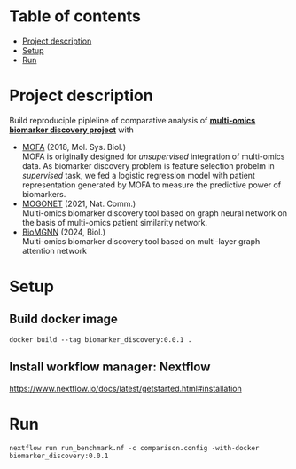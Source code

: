 # Table of contents
* [Project description](#Project-description)
* [Setup](#setup)
* [Run](#run)

# Project description
Build reproduciple pipleline of comparative analysis of <a href="https://github.com/alabarga/ictusensopt"><u><b>multi-omics biomarker discovery project</b></u></a> with

- <a href="https://www.embopress.org/doi/pdf/10.15252/msb.20178124"> MOFA</a> (2018, Mol. Sys. Biol.)  <br>
  MOFA is originally designed for *unsupervised* integration of multi-omics data. As biomarker discovery problem is feature selection probelm in *supervised* task, we fed a logistic regression model with patient representation generated by MOFA to measure the predictive power of biomarkers.
- <a href="https://www.nature.com/articles/s41467-021-23774-w"> MOGONET</a> (2021, Nat. Comm.) <br> 
  Multi-omics biomarker discovery tool based on graph neural network on the basis of multi-omics patient similarity network.
- <a href="https://www.nature.com/articles/s41467-021-23774-w"> BioMGNN</a> (2024, Biol.) <br> 
  Multi-omics biomarker discovery tool based on multi-layer graph attention network

# Setup
## Build docker image
~~~
docker build --tag biomarker_discovery:0.0.1 .
~~~
## Install workflow manager: Nextflow

https://www.nextflow.io/docs/latest/getstarted.html#installation

# Run
~~~
nextflow run run_benchmark.nf -c comparison.config -with-docker biomarker_discovery:0.0.1
~~~
